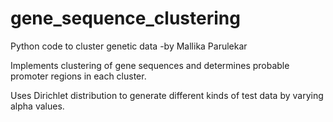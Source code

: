 # gene_sequence_clustering
Python code to cluster genetic data
-by Mallika Parulekar

Implements clustering of gene sequences and determines probable promoter regions in each cluster.

Uses Dirichlet distribution to generate different kinds of test data by varying alpha values.
